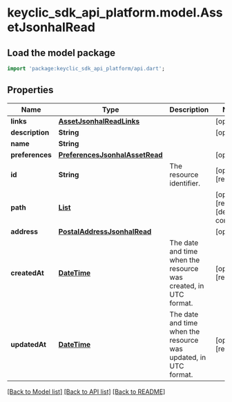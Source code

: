 # keyclic_sdk_api_platform.model.AssetJsonhalRead

## Load the model package
```dart
import 'package:keyclic_sdk_api_platform/api.dart';
```

## Properties
Name | Type | Description | Notes
------------ | ------------- | ------------- | -------------
**links** | [**AssetJsonhalReadLinks**](AssetJsonhalReadLinks.md) |  | [optional] 
**description** | **String** |  | [optional] 
**name** | **String** |  | 
**preferences** | [**PreferencesJsonhalAssetRead**](PreferencesJsonhalAssetRead.md) |  | [optional] 
**id** | **String** | The resource identifier. | [optional] [readonly] 
**path** | [**List<NodeJsonhalRead>**](NodeJsonhalRead.md) |  | [optional] [readonly] [default to const []]
**address** | [**PostalAddressJsonhalRead**](PostalAddressJsonhalRead.md) |  | [optional] 
**createdAt** | [**DateTime**](DateTime.md) | The date and time when the resource was created, in UTC format. | [optional] [readonly] 
**updatedAt** | [**DateTime**](DateTime.md) | The date and time when the resource was updated, in UTC format. | [optional] [readonly] 

[[Back to Model list]](../README.md#documentation-for-models) [[Back to API list]](../README.md#documentation-for-api-endpoints) [[Back to README]](../README.md)


